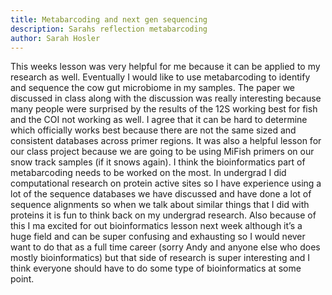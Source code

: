 ```yaml
---
title: Metabarcoding and next gen sequencing
description: Sarahs reflection metabarcoding
author: Sarah Hosler
---
```


This weeks lesson was very helpful for me because it can be applied to my research as well. Eventually I would like to use metabarcoding to identify and sequence the cow gut microbiome in my samples. The paper we discussed in class along with the discussion was really interesting because many people were surprised by the results of the 12S working best for fish and the COI not working as well. I agree that it can be hard to determine which officially works best because there are not the same sized and consistent databases across primer regions. It was also a helpful lesson for our class project because we are going to be using MiFish primers on our snow track samples (if it snows again). I think the bioinformatics part of metabarcoding needs to be worked on the most. In undergrad I did computational research on protein active sites so I have experience using a lot of the sequence databases we have discussed and have done a lot of sequence alignments so when we talk about similar things that I did with proteins it is fun to think back on my undergrad research. Also because of this I ma excited for out bioinformatics lesson next week although it’s a huge field and can be super confusing and exhausting so I would never want to do that as a full time career (sorry Andy and anyone else who does mostly bioinformatics) but that side of research is super interesting and I think everyone should have to do some type of bioinformatics at some point.
